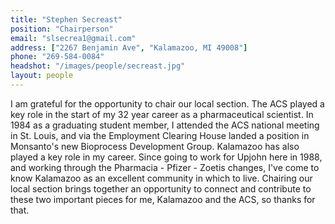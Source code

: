 ```yaml
---
title: "Stephen Secreast"
position: "Chairperson"
email: "slsecrea1@gmail.com"
address: ["2267 Benjamin Ave", "Kalamazoo, MI 49008"]
phone: "269-584-0084"
headshot: "/images/people/secreast.jpg"
layout: people
---
```


<!-- Insert bio here -->

I am grateful for the opportunity to chair our local section.  The ACS
played a key role in the start of my 32 year career as a
pharmaceutical scientist. In 1984 as a graduating student member, I
attended the ACS national meeting in St. Louis, and via the Employment
Clearing House landed a position in Monsanto's new Bioprocess
Development Group. Kalamazoo has also played a key role in my
career. Since going to work for Upjohn here in 1988, and working
through the Pharmacia - Pfizer - Zoetis changes, I've come to know
Kalamazoo as an excellent community in which to live. Chairing our
local section brings together an opportunity to connect and contribute
to these two important pieces for me, Kalamazoo and the ACS, so thanks
for that.

